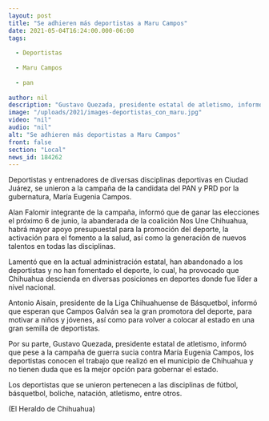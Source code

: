 ```yaml
---
layout: post
title: "Se adhieren más deportistas a Maru Campos"
date: 2021-05-04T16:24:00.000-06:00
tags:
  
  - Deportistas
  
  - Maru Campos
  
  - pan
  
author: nil
description: "Gustavo Quezada, presidente estatal de atletismo, informó que pese a la campaña de guerra sucia contra María Eugenia Campos, los deportistas conocen su trabajo"
image: "/uploads/2021/images-deportistas_con_maru.jpg"
video: "nil"
audio: "nil"
alt: "Se adhieren más deportistas a Maru Campos"
front: false
section: "Local"
news_id: 184262
---
```


Deportistas y entrenadores de diversas disciplinas deportivas en Ciudad Juárez, se unieron a la campaña de la candidata del PAN y PRD por la gubernatura, María Eugenia Campos.


Alan Falomir integrante de la campaña, informó que de ganar las elecciones el próximo 6 de junio, la abanderada de la coalición Nos Une Chihuahua, habrá mayor apoyo presupuestal para la promoción del deporte, la activación para el fomento a la salud, así como la generación de nuevos talentos en todas las disciplinas.

Lamentó que en la actual administración estatal, han abandonado a los deportistas y no han fomentado el deporte, lo cual, ha provocado que Chihuahua descienda en diversas posiciones en deportes donde fue líder a nivel nacional.

Antonio Aisain, presidente de la Liga Chihuahuense de Básquetbol, informó que esperan que Campos Galván sea la gran promotora del deporte, para motivar a niños y jóvenes, así como para volver a colocar al estado en una gran semilla de deportistas.

Por su parte, Gustavo Quezada, presidente estatal de atletismo, informó que pese a la campaña de guerra sucia contra María Eugenia Campos, los deportistas conocen el trabajo que realizó en el municipio de Chihuahua y no tienen duda que es la mejor opción para gobernar el estado.

Los deportistas que se unieron pertenecen a las disciplinas de fútbol, básquetbol, boliche, natación, atletismo, entre otros.

(El Heraldo de Chihuahua)